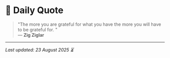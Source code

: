 # 📜 Daily Quote

> "The more you are grateful for what you have the more you will have to be grateful for.  "  
> — **Zig Ziglar**

---

_Last updated: 23 August 2025 ⏳_
